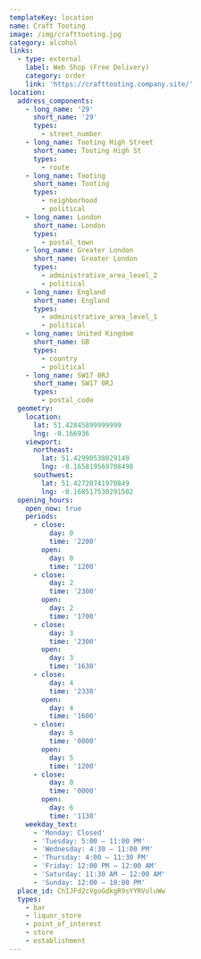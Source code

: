 ```yaml
---
templateKey: location
name: Craft Tooting
image: /img/crafttooting.jpg
category: alcohol
links:
  - type: external
    label: Web Shop (Free Delivery)
    category: order
    link: 'https://crafttooting.company.site/'
location:
  address_components:
    - long_name: '29'
      short_name: '29'
      types:
        - street_number
    - long_name: Tooting High Street
      short_name: Tooting High St
      types:
        - route
    - long_name: Tooting
      short_name: Tooting
      types:
        - neighborhood
        - political
    - long_name: London
      short_name: London
      types:
        - postal_town
    - long_name: Greater London
      short_name: Greater London
      types:
        - administrative_area_level_2
        - political
    - long_name: England
      short_name: England
      types:
        - administrative_area_level_1
        - political
    - long_name: United Kingdom
      short_name: GB
      types:
        - country
        - political
    - long_name: SW17 0RJ
      short_name: SW17 0RJ
      types:
        - postal_code
  geometry:
    location:
      lat: 51.42845899999999
      lng: -0.166936
    viewport:
      northeast:
        lat: 51.42990538029149
        lng: -0.165819569708498
      southwest:
        lat: 51.42720741970849
        lng: -0.168517530291502
  opening_hours:
    open_now: true
    periods:
      - close:
          day: 0
          time: '2200'
        open:
          day: 0
          time: '1200'
      - close:
          day: 2
          time: '2300'
        open:
          day: 2
          time: '1700'
      - close:
          day: 3
          time: '2300'
        open:
          day: 3
          time: '1630'
      - close:
          day: 4
          time: '2330'
        open:
          day: 4
          time: '1600'
      - close:
          day: 6
          time: '0000'
        open:
          day: 5
          time: '1200'
      - close:
          day: 0
          time: '0000'
        open:
          day: 6
          time: '1130'
    weekday_text:
      - 'Monday: Closed'
      - 'Tuesday: 5:00 – 11:00 PM'
      - 'Wednesday: 4:30 – 11:00 PM'
      - 'Thursday: 4:00 – 11:30 PM'
      - 'Friday: 12:00 PM – 12:00 AM'
      - 'Saturday: 11:30 AM – 12:00 AM'
      - 'Sunday: 12:00 – 10:00 PM'
  place_id: ChIJFd2cVgoGdkgR9sYYRVoluWw
  types:
    - bar
    - liquor_store
    - point_of_interest
    - store
    - establishment
---
```

